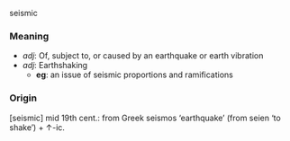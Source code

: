 seismic
### Meaning
+ _adj_: Of, subject to, or caused by an earthquake or earth vibration
+ _adj_: Earthshaking
    + __eg__: an issue of seismic proportions and ramifications

### Origin

[seismic] mid 19th cent.: from Greek seismos ‘earthquake’ (from seien ‘to shake’) + ↑-ic.
